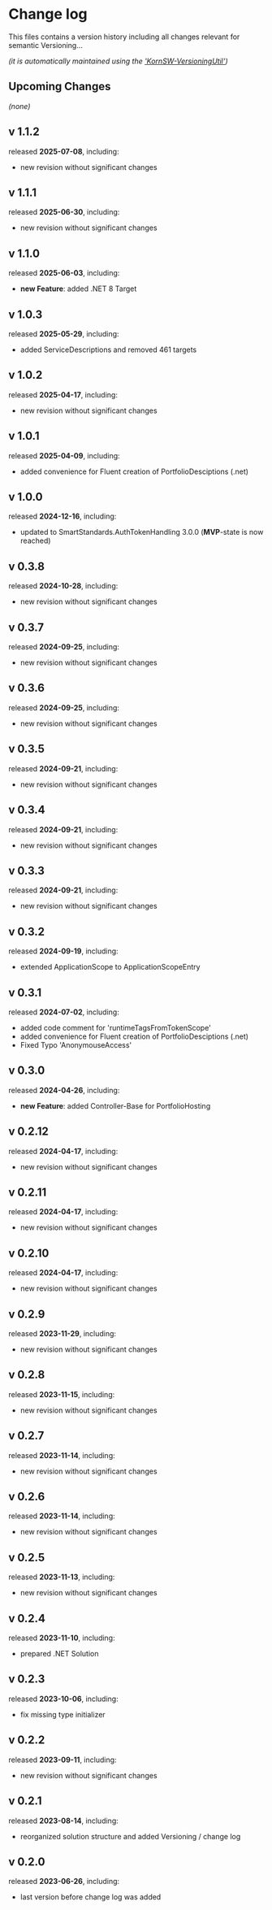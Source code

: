 # Change log
This files contains a version history including all changes relevant for semantic Versioning...

*(it is automatically maintained using the ['KornSW-VersioningUtil'](https://github.com/KornSW/VersioningUtil))*




## Upcoming Changes

*(none)*



## v 1.1.2
released **2025-07-08**, including:
 - new revision without significant changes



## v 1.1.1
released **2025-06-30**, including:
 - new revision without significant changes



## v 1.1.0
released **2025-06-03**, including:
 - **new Feature**: added .NET 8 Target



## v 1.0.3
released **2025-05-29**, including:
 - added ServiceDescriptions and removed 461 targets



## v 1.0.2
released **2025-04-17**, including:
 - new revision without significant changes



## v 1.0.1
released **2025-04-09**, including:
 - added convenience for Fluent creation of PortfolioDesciptions (.net)



## v 1.0.0
released **2024-12-16**, including:
 - updated to SmartStandards.AuthTokenHandling 3.0.0 (**MVP**-state is now reached)

## v 0.3.8
released **2024-10-28**, including:
 - new revision without significant changes



## v 0.3.7
released **2024-09-25**, including:
 - new revision without significant changes



## v 0.3.6
released **2024-09-25**, including:
 - new revision without significant changes



## v 0.3.5
released **2024-09-21**, including:
 - new revision without significant changes



## v 0.3.4
released **2024-09-21**, including:
 - new revision without significant changes



## v 0.3.3
released **2024-09-21**, including:
 - new revision without significant changes



## v 0.3.2
released **2024-09-19**, including:
 - extended ApplicationScope to ApplicationScopeEntry



## v 0.3.1
released **2024-07-02**, including:
 - added code comment for 'runtimeTagsFromTokenScope'
 - added convenience for Fluent creation of PortfolioDesciptions (.net)
 - Fixed Typo 'AnonymouseAccess'



## v 0.3.0
released **2024-04-26**, including:
 - **new Feature**: added Controller-Base for PortfolioHosting



## v 0.2.12
released **2024-04-17**, including:
 - new revision without significant changes



## v 0.2.11
released **2024-04-17**, including:
 - new revision without significant changes



## v 0.2.10
released **2024-04-17**, including:
 - new revision without significant changes



## v 0.2.9
released **2023-11-29**, including:
 - new revision without significant changes



## v 0.2.8
released **2023-11-15**, including:
 - new revision without significant changes



## v 0.2.7
released **2023-11-14**, including:
 - new revision without significant changes



## v 0.2.6
released **2023-11-14**, including:
 - new revision without significant changes



## v 0.2.5
released **2023-11-13**, including:
 - new revision without significant changes



## v 0.2.4
released **2023-11-10**, including:
 - prepared .NET Solution



## v 0.2.3
released **2023-10-06**, including:
 - fix missing type initializer



## v 0.2.2
released **2023-09-11**, including:
 - new revision without significant changes



## v 0.2.1
released **2023-08-14**, including:
 - reorganized solution structure and added Versioning / change log



## v 0.2.0
released **2023-06-26**, including:
 - last version before change log was added




